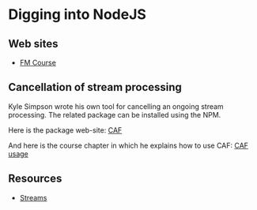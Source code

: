 # Digging into NodeJS

## Web sites

* [FM Course](https://frontendmasters.com/courses/digging-into-node/)

## Cancellation of stream processing

Kyle Simpson wrote his own tool for cancelling an ongoing stream processing.
The related package can be installed using the NPM.

Here is the package web-site:
[CAF](https://github.com/getify/caf)

And here is the course chapter in which he explains how to use CAF:
[CAF usage](https://frontendmasters.com/courses/digging-into-node/asynchronous-cancellation-timeouts/)

## Resources
* [Streams](https://frontendmasters.com/courses/networking-streams/)